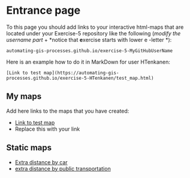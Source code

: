 # Entrance page

To this page you should add links to your interactive html-maps that are located under your Exercise-5 repository like the following (*modify the username part* + *notice that **e**xercise starts with lower e -letter *):

 `automating-gis-processes.github.io/exercise-5-MyGitHubUserName`

Here is an example how to do it in MarkDown for user HTenkanen:

```
[Link to test map](https://automating-gis-processes.github.io/exercise-5-HTenkanen/test_map.html)
```

## My maps

Add here links to the maps that you have created:

 - [Link to test map](https://automating-gis-processes.github.io/exercise-5-HTenkanen/test_map.html)
 - Replace this with your link

## Static maps

 - [Extra distance by car](https://github.com/AutoGIS-2017/exercise-5-JSLouhio/blob/master/docs/p1carExtraDistance.png)
 - [extra distance by public transportation](https://github.com/AutoGIS-2017/exercise-5-JSLouhio/blob/master/docs/p1carExtraDistance.png)
